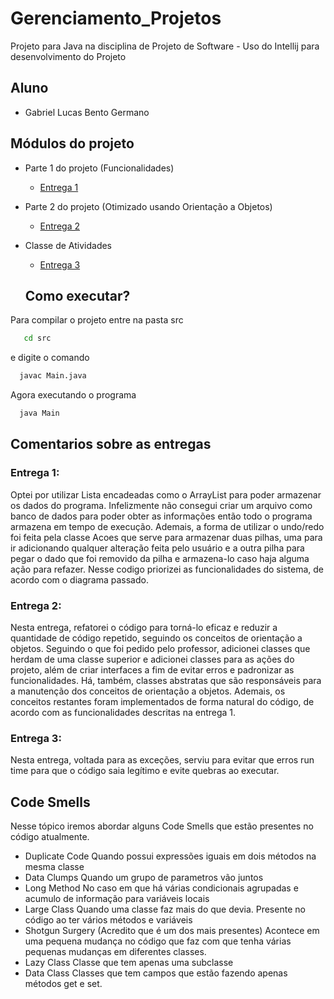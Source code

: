 # Gerenciamento_Projetos
Projeto para Java na disciplina de Projeto de Software - Uso do Intellij para desenvolvimento do Projeto

## Aluno
* Gabriel Lucas Bento Germano

## Módulos do projeto

* Parte 1 do projeto (Funcionalidades)
  * [Entrega 1](https://github.com/Gabrielgermanoo/Gerenciamento_Projetos/commit/7ea63af41012d88aa8c05d9f007e6844318e5b66)
* Parte 2 do projeto (Otimizado usando Orientação a Objetos)
  * [Entrega 2](https://github.com/Gabrielgermanoo/Gerenciamento_Projetos/commit/d1143de821b99e00f3e36c554dbfcc1c4850526f)
* Classe de Atividades
  * [Entrega 3]()
  
  ## Como executar?
  
 Para compilar o projeto entre na pasta src
 ```bash
    cd src
 ```
 e digite o comando
  ```bash
    javac Main.java
 ```
 Agora executando o programa
  ```bash
    java Main
 ```
 
 ## Comentarios sobre as entregas
 ### Entrega 1:
 Optei por utilizar Lista encadeadas como o ArrayList para poder armazenar os dados do programa. Infelizmente não consegui criar um arquivo como banco de dados para poder obter as informações então todo o programa armazena em tempo de execução. Ademais, a forma de utilizar o undo/redo foi feita pela classe Acoes que serve para armazenar duas pilhas, uma para ir adicionando qualquer alteração feita pelo usuário e a outra pilha para pegar o dado que foi removido da pilha e armazena-lo caso haja alguma ação para refazer. Nesse codigo priorizei as funcionalidades do sistema, de acordo com o diagrama passado.

 ### Entrega 2:
Nesta entrega, refatorei o código para torná-lo eficaz e reduzir a quantidade de código repetido, seguindo os conceitos de orientação a objetos. Seguindo o que foi pedido pelo professor, adicionei classes que herdam de uma classe superior e adicionei classes para as ações do projeto, além de criar interfaces a fim de evitar erros e padronizar as funcionalidades. Há, também, classes abstratas que são responsáveis para a manutenção dos conceitos de orientação a objetos. Ademais, os conceitos restantes foram implementados de forma natural do código, de acordo com as funcionalidades descritas na entrega 1.

 ### Entrega 3:
Nesta entrega, voltada para as exceções, serviu para evitar que erros run time para que o código saia legítimo e evite quebras ao executar.

 ## Code Smells
Nesse tópico iremos abordar alguns Code Smells que estão presentes no código atualmente.
* Duplicate Code 
Quando possui expressões iguais em dois métodos na mesma classe
* Data Clumps
Quando um grupo de parametros vão juntos
* Long Method
No caso em que há várias condicionais agrupadas e acumulo de informação para variáveis locais
* Large Class
Quando uma classe faz mais do que devia. Presente no código ao ter vários métodos e variáveis
* Shotgun Surgery (Acredito que é um dos mais presentes)
Acontece em uma pequena mudança no código que faz com que tenha várias pequenas mudanças em diferentes classes.
* Lazy Class
Classe que tem apenas uma subclasse
* Data Class
Classes que tem campos que estão fazendo apenas métodos get e set.